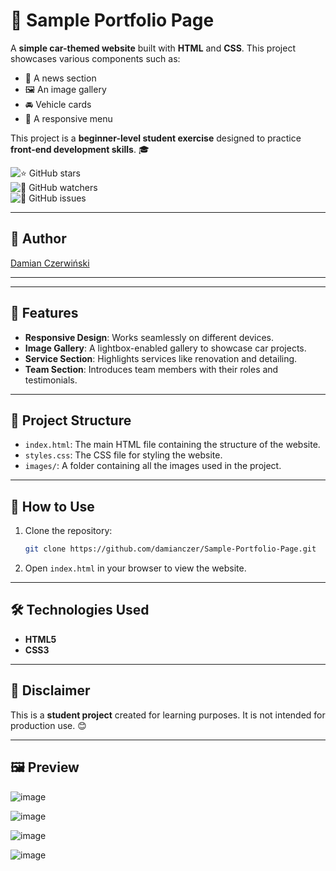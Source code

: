 # 🚗 Sample Portfolio Page

A **simple car-themed website** built with **HTML** and **CSS**. This project showcases various components such as:

- 📰 A news section
- 🖼️ An image gallery
- 🚘 Vehicle cards
- 📱 A responsive menu

This project is a **beginner-level student exercise** designed to practice **front-end development skills**. 🎓

![⭐ GitHub stars](https://img.shields.io/github/stars/damianczer/Sample-Portfolio-Page?style=social)  
![👀 GitHub watchers](https://img.shields.io/github/watchers/damianczer/Sample-Portfolio-Page?style=social)  
![🐞 GitHub issues](https://img.shields.io/github/issues/damianczer/Sample-Portfolio-Page?style=flat-square)  

---

## 👤 **Author**  
[Damian Czerwiński](https://github.com/damianczer/)

---


---

## 🌟 Features

- **Responsive Design**: Works seamlessly on different devices.
- **Image Gallery**: A lightbox-enabled gallery to showcase car projects.
- **Service Section**: Highlights services like renovation and detailing.
- **Team Section**: Introduces team members with their roles and testimonials.

---

## 📂 Project Structure

- `index.html`: The main HTML file containing the structure of the website.
- `styles.css`: The CSS file for styling the website.
- `images/`: A folder containing all the images used in the project.

---

## 🚀 How to Use

1. Clone the repository:
   ```bash
   git clone https://github.com/damianczer/Sample-Portfolio-Page.git
   ```
2. Open `index.html` in your browser to view the website.

---

## 🛠️ Technologies Used

- **HTML5**
- **CSS3**

---

## 📢 Disclaimer

This is a **student project** created for learning purposes. It is not intended for production use. 😊

---

## 🖼️ Preview

![image](https://github.com/user-attachments/assets/d4edccc5-f5cf-4192-b06c-b11d641240c4)

![image](https://github.com/user-attachments/assets/354fbfb5-2e3c-4807-ab99-6e14a1d8e1d5)

![image](https://github.com/user-attachments/assets/315c5c69-df61-4a67-9ea0-58cbf7ab9b72)

![image](https://github.com/user-attachments/assets/1794b646-18b0-4473-a2c6-e046ace31e51)




